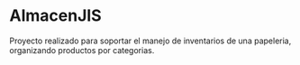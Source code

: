 # AlmacenJIS
Proyecto realizado para soportar el manejo de inventarios de una papeleria, organizando productos por categorias.
